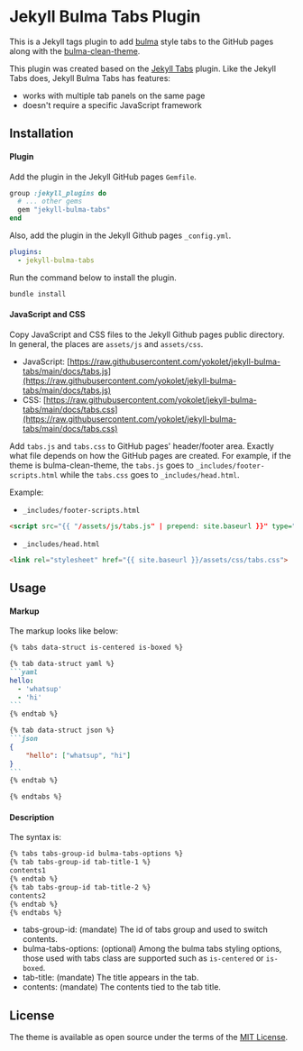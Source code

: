 # Jekyll Bulma Tabs Plugin

This is a Jekyll tags plugin to add [bulma](https://bulma.io/) style tabs to the GitHub pages
along with the [bulma-clean-theme](https://github.com/chrisrhymes/bulma-clean-theme).

This plugin was created based on the [Jekyll Tabs](https://github.com/Ovski4/jekyll-tabs) plugin.
Like the Jekyll Tabs does, Jekyll Bulma Tabs has features:
- works with multiple tab panels on the same page
- doesn't require a specific JavaScript framework

## Installation

#### Plugin

Add the plugin in the Jekyll GitHub pages `Gemfile`.
```ruby
group :jekyll_plugins do
  # ... other gems
  gem "jekyll-bulma-tabs"
end
```

Also, add the plugin in the Jekyll Github pages `_config.yml`.
```yml
plugins:
  - jekyll-bulma-tabs
```

Run the command below to install the plugin.
```bash
bundle install
```

#### JavaScript and CSS
Copy JavaScript and CSS files to the Jekyll Github pages public directory.
In general, the places are `assets/js` and `assets/css`.
- JavaScript: [https://raw.githubusercontent.com/yokolet/jekyll-bulma-tabs/main/docs/tabs.js](https://raw.githubusercontent.com/yokolet/jekyll-bulma-tabs/main/docs/tabs.js)
- CSS: [https://raw.githubusercontent.com/yokolet/jekyll-bulma-tabs/main/docs/tabs.css](https://raw.githubusercontent.com/yokolet/jekyll-bulma-tabs/main/docs/tabs.css)

Add `tabs.js` and `tabs.css` to  GitHub pages' header/footer area. Exactly what file depends on how the GitHub pages are
created. For example, if the theme is bulma-clean-theme, the `tabs.js` goes to `_includes/footer-scripts.html` while the
`tabs.css` goes to `_includes/head.html`.

Example:
- `_includes/footer-scripts.html`
```html
<script src="{{ "/assets/js/tabs.js" | prepend: site.baseurl }}" type="text/javascript"></script>
```
- `_includes/head.html`
```html
<link rel="stylesheet" href="{{ site.baseurl }}/assets/css/tabs.css">
```

## Usage

#### Markup
The markup looks like below:

````markdown
{% tabs data-struct is-centered is-boxed %}

{% tab data-struct yaml %}
```yaml
hello:
  - 'whatsup'
  - 'hi'
```
{% endtab %}

{% tab data-struct json %}
```json
{
    "hello": ["whatsup", "hi"]
}
```
{% endtab %}

{% endtabs %}
````

#### Description
The syntax is:
```markdown
{% tabs tabs-group-id bulma-tabs-options %}
{% tab tabs-group-id tab-title-1 %}
contents1
{% endtab %}
{% tab tabs-group-id tab-title-2 %}
contents2
{% endtab %}
{% endtabs %}
```

- tabs-group-id: (mandate) The id of tabs group and used to switch contents.
- bulma-tabs-options: (optional) Among the bulma tabs styling options, those used with tabs class are supported such as `is-centered` or `is-boxed`.
- tab-title: (mandate) The title appears in the tab.
- contents: (mandate) The contents tied to the tab title.


## License

The theme is available as open source under the terms of the [MIT License](https://opensource.org/licenses/MIT).
